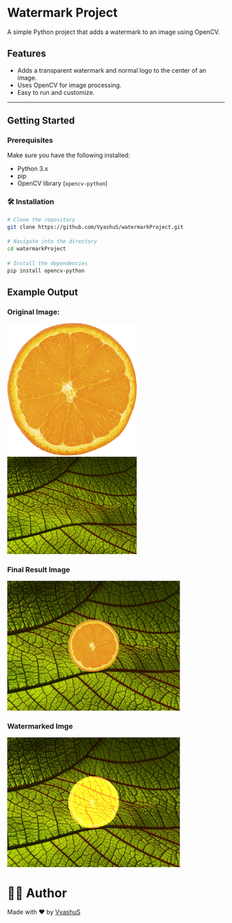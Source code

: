 #  Watermark Project

A simple Python project that adds a watermark to an image using OpenCV.

## Features

- Adds a transparent watermark and normal logo to the center of an image.
- Uses OpenCV for image processing.
- Easy to run and customize.

---

## Getting Started

### Prerequisites

Make sure you have the following installed:

- Python 3.x
- pip
- OpenCV library (`opencv-python`)

### 🛠️ Installation

```bash
# Clone the repository
git clone https://github.com/VyashuS/watermarkProject.git

# Navigate into the directory
cd watermarkProject

# Install the dependencies
pip install opencv-python
```



## Example Output

### Original Image:
<img src="logo.png" alt="Logo" width="300"/>
<img src="leaves.jpg" alt="background" width="300"/>

### Final Result Image
<img src="final.jpg" alt="Logo" width="400"/>

### Watermarked Imge
<img src="watermarked.jpg" alt="Logo" width="400"/>

# 🙋‍♂️ Author
Made with ❤️ by [VyashuS](https://github.com/VyashuS/)
